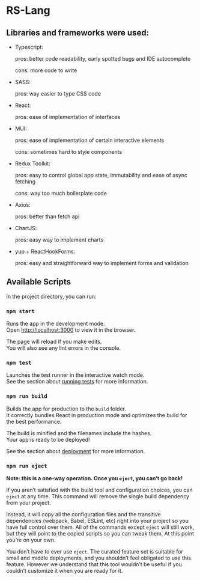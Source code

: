 # RS-Lang

## Libraries and frameworks were used:
- Typescript: 

  pros: better code readability, early spotted bugs and IDE autocomplete 
  
  cons: more code to write 

- SASS: 

  pros: way easier to type CSS code  

- React:

  pros: ease of implementation of interfaces
 
- MUI:

  pros: ease of implementation of certain interactive elements
  
  cons: sometimes hard to style components

- Redux Toolkit:

  pros: easy to control global app state, immutability and ease of async fetching
  
  cons: way too much boilerplate code
  
- Axios:

  pros: better than fetch api
  
- ChartJS:

  pros: easy way to implement charts
  
- yup + ReactHookForms:

  pros: easy and straightforward way to implement forms and validation

## Available Scripts

In the project directory, you can run:

### `npm start`

Runs the app in the development mode.\
Open [http://localhost:3000](http://localhost:3000) to view it in the browser.

The page will reload if you make edits.\
You will also see any lint errors in the console.

### `npm test`

Launches the test runner in the interactive watch mode.\
See the section about [running tests](https://facebook.github.io/create-react-app/docs/running-tests) for more information.

### `npm run build`

Builds the app for production to the `build` folder.\
It correctly bundles React in production mode and optimizes the build for the best performance.

The build is minified and the filenames include the hashes.\
Your app is ready to be deployed!

See the section about [deployment](https://facebook.github.io/create-react-app/docs/deployment) for more information.

### `npm run eject`

**Note: this is a one-way operation. Once you `eject`, you can’t go back!**

If you aren’t satisfied with the build tool and configuration choices, you can `eject` at any time. This command will remove the single build dependency from your project.

Instead, it will copy all the configuration files and the transitive dependencies (webpack, Babel, ESLint, etc) right into your project so you have full control over them. All of the commands except `eject` will still work, but they will point to the copied scripts so you can tweak them. At this point you’re on your own.

You don’t have to ever use `eject`. The curated feature set is suitable for small and middle deployments, and you shouldn’t feel obligated to use this feature. However we understand that this tool wouldn’t be useful if you couldn’t customize it when you are ready for it.
